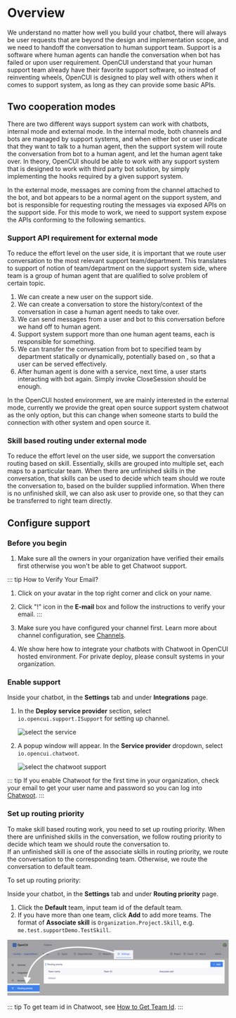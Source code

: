 # Overview
We understand no matter how well you build your chatbot, there will always be user requests that are beyond the design and implementation scope, and we need to handoff the conversation to human support team. Support is a software where human agents can handle the conversation when bot has failed or upon user requirement. OpenCUI understand that your human support team already have their favorite support software, so instead of reinventing wheels, OpenCUI is designed to play well with others when it comes to support system, as long as they can provide some basic APIs. 

## Two cooperation modes
There are two different ways support system can work with chatbots, internal mode and external mode. In the internal mode, both channels and bots are managed by support systems, and when either bot or user indicate that they want to talk to a human agent, then the support system will route the conversation from bot to a human agent, and let the human agent take over. In theory, OpenCUI should be able to work with any support system that is designed to work with third party bot solution, by simply implementing the hooks required by a given support system.

In the external mode, messages are coming from the channel attached to the bot, and bot appears to be a normal agent on the support system, and bot is responsible for requesting routing the messages via exposed APIs on the support side. For this mode to work, we need to support system expose the APIs conforming to the following semantics. 

### Support API requirement for external mode
To reduce the effort level on the user side, it is important that we route user conversation to the most relevant support team/department. This translates to support of notion of team/department on the support system side, where team is a group of human agent that are qualified to solve problem of certain topic.
1. We can create a new user on the support side.
2. We can create a conversation to store the history/context of the conversation in case a human agent needs to take over. 
3. We can send messages from a user and bot to this conversation before we hand off to human agent.
4. Support system support more than one human agent teams, each is responsible for something.
5. We can transfer the conversation from bot to specified team by department statically or dynamically, potentially based on , so that a user can be served effectively. 
6. After human agent is done with a service, next time, a user  starts interacting with bot again. Simply invoke CloseSession should be enough.  

In the OpenCUI hosted environment, we are mainly interested in the external mode, currently we provide the great open source support system chatwoot as the only option, but this can change when someone starts to build the connection with other system and open source it.

### Skill based routing under external mode
To reduce the effort level on the user side, we support the conversation routing based on skill. Essentially, skills are grouped into multiple set, each maps to a particular team. When there are unfinished skills in the conversation, that skills can be used to decide which team should we route the conversation to, based on the builder supplied information. When there is no unfinished skill, we can also ask user to provide one, so that they can be transferred to right team directly.

## Configure support

### Before you begin
1. Make sure all the owners in your organization have verified their emails first otherwise you won't be able to get Chatwoot support.

::: tip How to Verify Your Email?
1. Click on your avatar in the top right corner and click on your name.
2. Click "!" icon in the **E-mail** box and follow the instructions to verify your email.
   :::

2. Make sure you have configured your channel first. Learn more about channel configuration, see [Channels](../channels/overview.md).

3. We show here how to integrate your chatbots with Chatwoot in OpenCUI hosted environment. For private deploy, please consult systems in your organization.

### Enable support
Inside your chatbot, in the **Settings** tab and under **Integrations** page.
1. In the **Deploy service provider** section, select `io.opencui.support.ISupport` for setting up channel.

   ![select the service](/images/chatwoot/select-service.png)

2. A popup window will appear. In the **Service provider** dropdown, select `io.opencui.chatwoot`. 

   ![select the chatwoot support](/images/chatwoot/select-support.png)

::: tip
If you enable Chatwoot for the first time in your organization, check your email to get your user name and password so you can log into [Chatwoot](https://chatwoot.naturali.io/).
:::

### Set up routing priority
To make skill based routing work, you need to set up routing priority. When there are unfinished skills in the conversation, we follow routing priority to decide which team we should route the conversation to.\
If an unfinished skill is one of the associate skills in routing priority, we route the conversation to the corresponding team. Otherwise, we route the conversation to default team.

To set up routing priority:

Inside your chatbot, in the **Settings** tab and under **Routing priority** page.
1. Click the **Default** team, input team id of the default team. 
2. If you have more than one team, click **Add** to add more teams. The format of **Associate skill** is `Organization.Project.Skill`, e.g. `me.test.supportDemo.TestSkill`.

![routing-priority](/images/chatwoot/routing-priority.png)

::: tip
To get team id in Chatwoot, see [How to Get Team Id](Chatwoot.md#how-to-get-team-id).
:::